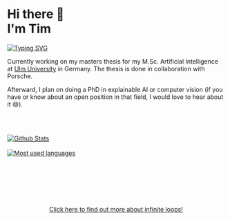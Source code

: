 # Hi there 👋 <br> I'm Tim

[![Typing SVG](https://readme-typing-svg.herokuapp.com?color=5B7B65&lines=Data+Scientist;AI+Enthusiast)](https://git.io/typing-svg)

Currently working on my masters thesis for my M.Sc. Artificial Intelligence at [Ulm University](https://www.uni-ulm.de/en/) in Germany. The thesis is done in collaboration with Porsche.

Afterward, I plan on doing a PhD in explainable AI or computer vision (if you have or know about an open position in that field, I would love to hear about it 😄).

<br><br>

<div>
<a href="https://github.com/anuraghazra/github-readme-stats">
  <img align="center" alt="Github Stats" src="https://github-readme-stats-git-masterrstaa-rickstaa.vercel.app/api?username=twibiral&show_icons=true&count_private=true" />
</a>

<br>
<br>
<a href="https://github.com/anuraghazra/github-readme-stats">
  <img align="center" alt="Most used languages" src="https://github-readme-stats-git-masterrstaa-rickstaa.vercel.app/api/top-langs/?username=twibiral&layout=compact"/>
</a>
</div>


<br><br><br><br><br>

<div align="center"><a href="https://github.com/twibiral">Click here to find out more about infinite loops!</a></div>
